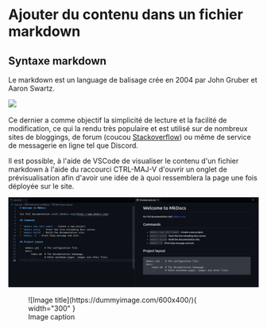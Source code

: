 # Ajouter du contenu dans un fichier markdown

## Syntaxe markdown

Le markdown est un language de balisage crée en 2004 par John Gruber et Aaron Swartz.

![](https://cdn.commonmark.org/uploads/default/original/2X/3/366f3614de6996d79a131fdf9b41ed7d65cfe181.png)

Ce dernier a comme objectif la simplicité de lecture et la facilité de modification, ce qui la rendu très populaire et est utilisé
sur de nombreux sites de bloggings, de forum (coucou [Stackoverflow](https://stackoverflow.com/)) ou même de service de messagerie en ligne tel que Discord.

Il est possible, à l'aide de VSCode de visualiser le contenu d'un fichier markdown à l'aide du raccourci CTRL-MAJ-V d'ouvrir un onglet de prévisualisation afin d'avoir une idée de à quoi ressemblera la page une fois déployée sur le site.

![](images/vscode.png)

<figure markdown>
  ![Image title](https://dummyimage.com/600x400/){ width="300" }
  <figcaption>Image caption</figcaption>
</figure>